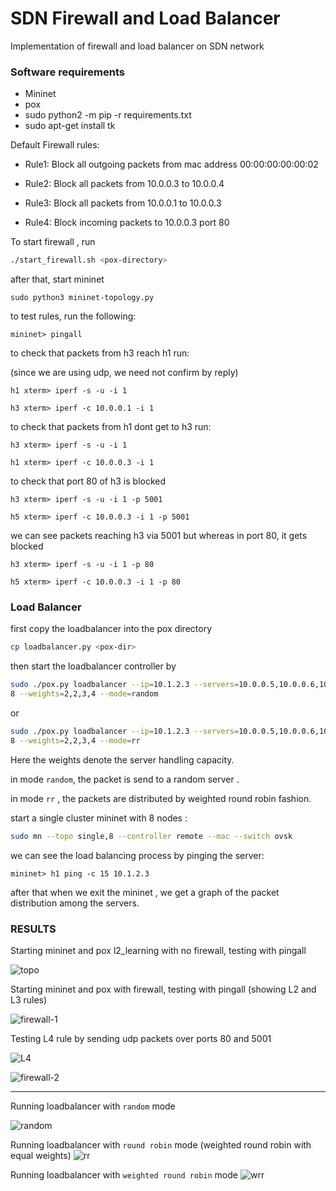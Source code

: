 # SDN Firewall and Load Balancer
Implementation of firewall and load balancer on SDN network

### Software requirements

* Mininet
* pox
* sudo python2  -m pip -r requirements.txt
* sudo apt-get install tk

Default Firewall rules: 

* Rule1: Block all outgoing packets from mac address 00:00:00:00:00:02 
* Rule2: Block all packets from 10.0.0.3 to 10.0.0.4 
* Rule3: Block all packets from 10.0.0.1 to 10.0.0.3

* Rule4: Block incoming packets to 10.0.0.3 port 80



To start firewall , run

```bash
./start_firewall.sh <pox-directory>
```

after that, start mininet 

```
sudo python3 mininet-topology.py
```

to test rules, run the following:

```
mininet> pingall
```

to check that packets from h3 reach h1 run:

(since we are using udp, we need not confirm by reply)

```
h1 xterm> iperf -s -u -i 1
```

```
h3 xterm> iperf -c 10.0.0.1 -i 1
```

to check that packets from h1 dont get to h3 run:

```
h3 xterm> iperf -s -u -i 1
```

```
h1 xterm> iperf -c 10.0.0.3 -i 1
```



to check that port 80 of h3 is blocked

```
h3 xterm> iperf -s -u -i 1 -p 5001
```

```
h5 xterm> iperf -c 10.0.0.3 -i 1 -p 5001
```



we can see packets reaching h3 via 5001
but whereas in port 80, it gets blocked

```
h3 xterm> iperf -s -u -i 1 -p 80
```

```
h5 xterm> iperf -c 10.0.0.3 -i 1 -p 80
```



### Load Balancer

first copy the loadbalancer into  the pox directory

```bash
cp loadbalancer.py <pox-dir>
```

then start the loadbalancer controller by

```bash
sudo ./pox.py loadbalancer --ip=10.1.2.3 --servers=10.0.0.5,10.0.0.6,10.0.0.7,10.0.0.
8 --weights=2,2,3,4 --mode=random
```

or

```bash
sudo ./pox.py loadbalancer --ip=10.1.2.3 --servers=10.0.0.5,10.0.0.6,10.0.0.7,10.0.0.
8 --weights=2,2,3,4 --mode=rr
```

Here the weights denote the server handling capacity.

in mode `random`, the packet is send to a random server .

in mode `rr` , the packets are distributed by weighted round robin fashion.  

start a single cluster mininet with 8 nodes : 

```bash
sudo mn --topo single,8 --controller remote --mac --switch ovsk
```

we can see the load balancing process by pinging the server:

```
mininet> h1 ping -c 15 10.1.2.3
```

after that when we exit the mininet , we get a graph of the packet distribution among the servers.

### RESULTS



Starting mininet and pox l2_learning with no firewall, testing with pingall 

![topo](./images/topo.png)

Starting mininet and pox with firewall, testing with pingall (showing L2 and L3 rules)

![firewall-1](./images/firewall-1.png)

Testing L4 rule by sending udp packets over ports 80 and 5001

![L4](./images/L4.png)

![firewall-2](./images/firewall-2.png)

---



Running loadbalancer with `random` mode

![random](./images/random.png)

Running loadbalancer with `round robin` mode (weighted round robin with equal weights)
![rr](./images/rr.png)

Running loadbalancer with `weighted round robin` mode
![wrr](./images/wrr.png)

